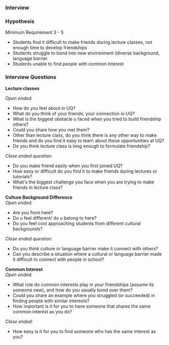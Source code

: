 ### Interview

### Hypothesis
Minimum Requirement 3 - 5

- Students find it difficult to make friends during lecture classes, not enough time to develop friendships
- Students struggle to bond into new environment (diverse background, language barrier
- Students unable to find people with common interest

### Interview Questions
__Lecture classes__  

_Open ended:_
- How do you feel about in UQ?
- What do you think of your friends, your  connection in UQ?
- What is the biggest obstacle u faced when you tried to build friendship others?
- Could you share how you met them?
- Other than lecture class, do you think there is any other way to make friends and do you find it easy to learn about these opportunities at UQ?
- Do you think lecture class is long enough to formulate friendship?


_Close ended question:_
- Do you make friend easily when you first joined UQ?
- How easy or difficult do you find it to make friends during lectures or tutorials?
- What's the biggest challenge you face when you are trying to make friends in lecture class?

__Culture Background Difference__  
_Open ended:_
- Are you from here?
- Do u feel different/ do u belong to here?
- Do you feel cool approaching students from different cultural backgrounds? 

_Close ended question:_
- Do you think culture or language barrier make it connect with others?
- Can you describe a situation where a cultural or language barrier made it difficult to connect with people in school? 


__Common Interest__  
_Open ended:_
- What role do common interests play in your friendships (assume its someone new), and how do you usually bond over them?
- Could you share an example where you struggled (or succeeded) in finding people with similar interests? 
- How important is it for you to have someone that shares the same common interest as you do?

_Close ended:_

- How easy is it for you to find someone who has the same interest as you?




